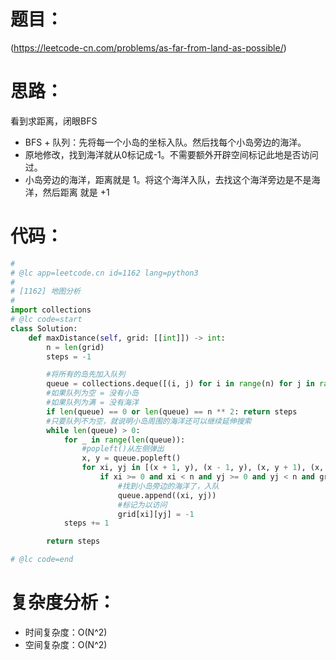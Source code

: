 题目：
====

(https://leetcode-cn.com/problems/as-far-from-land-as-possible/)

思路：
====
看到求距离，闭眼BFS

- BFS + 队列：先将每一个小岛的坐标入队。然后找每个小岛旁边的海洋。
- 原地修改，找到海洋就从0标记成-1。不需要额外开辟空间标记此地是否访问过。
- 小岛旁边的海洋，距离就是 1。将这个海洋入队，去找这个海洋旁边是不是海洋，然后距离 就是 +1

代码：
====

```python
#
# @lc app=leetcode.cn id=1162 lang=python3
#
# [1162] 地图分析
#
import collections
# @lc code=start
class Solution:
    def maxDistance(self, grid: [[int]]) -> int:
        n = len(grid)
        steps = -1

        #将所有的岛先加入队列
        queue = collections.deque([(i, j) for i in range(n) for j in range(n) if grid[i][j] == 1])
        #如果队列为空 = 没有小岛
        #如果队列为满 = 没有海洋
        if len(queue) == 0 or len(queue) == n ** 2: return steps
        #只要队列不为空，就说明小岛周围的海洋还可以继续延伸搜索
        while len(queue) > 0:
            for _ in range(len(queue)):
                #popleft()从左侧弹出
                x, y = queue.popleft()
                for xi, yj in [(x + 1, y), (x - 1, y), (x, y + 1), (x, y - 1)]:
                    if xi >= 0 and xi < n and yj >= 0 and yj < n and grid[xi][yj] == 0:
                        #找到小岛旁边的海洋了，入队
                        queue.append((xi, yj))
                        #标记为以访问
                        grid[xi][yj] = -1
            steps += 1

        return steps

# @lc code=end
```

复杂度分析：
====

- 时间复杂度：O(N^2)
- 空间复杂度：O(N^2)